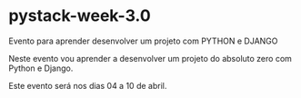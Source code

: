 # pystack-week-3.0
Evento para aprender desenvolver um projeto com PYTHON e DJANGO

Neste evento vou aprender a desenvolver um projeto do absoluto zero com Python e Django.

Este evento será nos dias 04 a 10 de abril.
